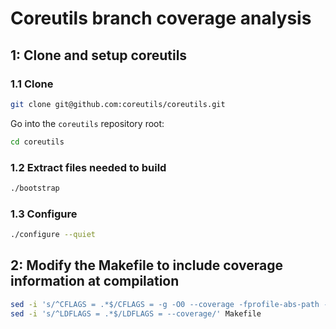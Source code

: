 # Coreutils branch coverage analysis

## 1: Clone and setup coreutils

### 1.1 Clone

```sh
git clone git@github.com:coreutils/coreutils.git
```

Go into the `coreutils` repository root:

```sh
cd coreutils
```

### 1.2 Extract files needed to build

```sh
./bootstrap
```

### 1.3 Configure

```sh
./configure --quiet
```

## 2: Modify the Makefile to include coverage information at compilation

```sh
sed -i 's/^CFLAGS = .*$/CFLAGS = -g -O0 --coverage -fprofile-abs-path -Wno-uninitialized -fkeep-inline-functions -fkeep-static-functions/' Makefile
sed -i 's/^LDFLAGS = .*$/LDFLAGS = --coverage/' Makefile
```

